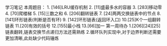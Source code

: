 学习笔记
本周题目：
    1. [146]LRU缓存机制
    2. [11]盛最多水的容器
    3. [283]移动零
    4. [70]爬楼梯
    5. [15]三数之和
    6. [206]翻转链表
    7. [24]两两交换链表中的节点
    8. [141]环形链表(判断是否有环)
    9. [142]环形链表(返回环入口)
    10.[25]K个一组翻转链表 <!-- 待解决 -->
    11.[20]有效的括号
    12.[155]最小栈
    13.[66]加一
第一周待办
    1.[206][24][25]链表翻转,链表交换节点递归方法还需熟练
    2.循环队列实现中,对于边界判断还需要更加清晰,此处缺少代码锤炼
    
